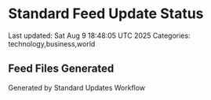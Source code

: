 # Standard Feed Update Status
Last updated: Sat Aug  9 18:48:05 UTC 2025
Categories: technology,business,world

## Feed Files Generated

Generated by Standard Updates Workflow
